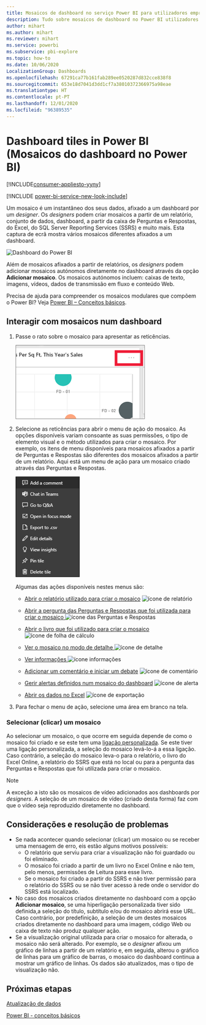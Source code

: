 ```yaml
---
title: Mosaicos de dashboard no serviço Power BI para utilizadores empresariais
description: Tudo sobre mosaicos de dashboard no Power BI utilizadores empresariais. Inclui os mosaicos criados a partir do SQL Server Reporting Services (SSRS).
author: mihart
ms.author: mihart
ms.reviewer: mihart
ms.service: powerbi
ms.subservice: pbi-explore
ms.topic: how-to
ms.date: 10/06/2020
LocalizationGroup: Dashboards
ms.openlocfilehash: 67291ca77b161fab289ee0520287d832cce838f8
ms.sourcegitcommit: 653e18d7041d3dd1cf7a38010372366975a98eae
ms.translationtype: HT
ms.contentlocale: pt-PT
ms.lasthandoff: 12/01/2020
ms.locfileid: "96389535"
---
```

# <a name="dashboard-tiles-in-power-bi"></a>Dashboard tiles in Power BI (Mosaicos do dashboard no Power BI)

[!INCLUDE[consumer-appliesto-yyny](../includes/consumer-appliesto-ynny.md)]

[!INCLUDE [power-bi-service-new-look-include](../includes/power-bi-service-new-look-include.md)]

Um mosaico é um instantâneo dos seus dados, afixado a um dashboard por um *designer*. Os *designers* podem criar mosaicos a partir de um relatório, conjunto de dados, dashboard, a partir da caixa de Perguntas e Respostas, do Excel, do SQL Server Reporting Services (SSRS) e muito mais.  Esta captura de ecrã mostra vários mosaicos diferentes afixados a um dashboard.

![Dashboard do Power BI](./media/end-user-tiles/power-bi-dash.png)


Além de mosaicos afixados a partir de relatórios, os *designers* podem adicionar mosaicos autónomos diretamente no dashboard através da opção **Adicionar mosaico**. Os mosaicos autónomos incluem: caixas de texto, imagens, vídeos, dados de transmissão em fluxo e conteúdo Web.

Precisa de ajuda para compreender os mosaicos modulares que compõem o Power BI?  Veja [Power BI – Conceitos básicos](end-user-basic-concepts.md).


## <a name="interacting-with-tiles-on-a-dashboard"></a>Interagir com mosaicos num dashboard

1. Passe o rato sobre o mosaico para apresentar as reticências.
   
    ![reticências do mosaico](./media/end-user-tiles/power-bi-ellipsis.png)
2. Selecione as reticências para abrir o menu de ação do mosaico. As opções disponíveis variam consoante as suas permissões, o tipo de elemento visual e o método utilizados para criar o mosaico. Por exemplo, os itens de menu disponíveis para mosaicos afixados a partir de Perguntas e Respostas são diferentes dos mosaicos afixados a partir de um relatório. Aqui está um menu de ação para um mosaico criado através das Perguntas e Respostas.


   
    ![Captura de ecrã a mostrar o menu com nove opções.](./media/end-user-tiles/power-bi-qna-menu.png)

   
    Algumas das ações disponíveis nestes menus são:
   
   * [Abrir o relatório utilizado para criar o mosaico](end-user-reports.md) ![ícone de relatório](./media/end-user-tiles/chart-icon.jpg)  
   
   * [Abrir a pergunta das Perguntas e Respostas que foi utilizada para criar o mosaico ](end-user-reports.md) ![ícone das Perguntas e Respostas](./media/end-user-tiles/qna-icon.png)  
   

   * [Abrir o livro que foi utilizado para criar o mosaico ](end-user-reports.md) ![ícone de folha de cálculo](./media/end-user-tiles/power-bi-open-worksheet.png)  
   * [Ver o mosaico no modo de detalhe ](end-user-focus.md) ![ícone de detalhe](./media/end-user-tiles/fullscreen-icon.jpg)  
   * [Ver informações ](end-user-insights.md) ![ícone informações](./media/end-user-tiles/power-bi-insights.png)
   * [Adicionar um comentário e iniciar um debate](end-user-comment.md) ![ícone de comentário](./media/end-user-tiles/comment-icons.png)
   * [Gerir alertas definidos num mosaico do dashboard](end-user-alerts.md) ![ícone de alerta](./media/end-user-tiles/power-bi-alert-icon.png)
   * [Abrir os dados no Excel](end-user-export.md) ![ícone de exportação](./media/end-user-tiles/power-bi-export-icon.png)


3. Para fechar o menu de ação, selecione uma área em branco na tela.

### <a name="select-click-a-tile"></a>Selecionar (clicar) um mosaico
Ao selecionar um mosaico, o que ocorre em seguida depende de como o mosaico foi criado e se este tem uma [ligação personalizada](../create-reports/service-dashboard-edit-tile.md). Se este tiver uma ligação personalizada, a seleção do mosaico levá-lo-á a essa ligação. Caso contrário, a seleção do mosaico leva-o para o relatório, o livro do Excel Online, a relatório do SSRS que está no local ou para a pergunta das Perguntas e Respostas que foi utilizada para criar o mosaico.

> [!NOTE]
> A exceção a isto são os mosaicos de vídeo adicionados aos dashboards por *designers*. A seleção de um mosaico de vídeo (criado desta forma) faz com que o vídeo seja reproduzido diretamente no dashboard.   
> 
> 

## <a name="considerations-and-troubleshooting"></a>Considerações e resolução de problemas
* Se nada acontecer quando selecionar (clicar) um mosaico ou se receber uma mensagem de erro, eis estão alguns motivos possíveis:
  - O relatório que serviu para criar a visualização não foi guardado ou foi eliminado.
  - O mosaico foi criado a partir de um livro no Excel Online e não tem, pelo menos, permissões de Leitura para esse livro.
  - Se o mosaico foi criado a partir do SSRS e não tiver permissão para o relatório do SSRS ou se não tiver acesso à rede onde o servidor do SSRS está localizado.
* No caso dos mosaicos criados diretamente no dashboard com a opção **Adicionar mosaico**, se uma hiperligação personalizada tiver sido definida,a seleção do título, subtítulo e/ou do mosaico abrirá esse URL.  Caso contrário, por predefinição, a seleção de um destes mosaicos criados diretamente no dashboard para uma imagem, código Web ou caixa de texto não produz qualquer ação.
* Se a visualização original utilizada para criar o mosaico for alterada, o mosaico não será alterado.  Por exemplo, se o *designer* afixou um gráfico de linhas a partir de um relatório e, em seguida, alterou o gráfico de linhas para um gráfico de barras, o mosaico do dashboard continua a mostrar um gráfico de linhas. Os dados são atualizados, mas o tipo de visualização não.

## <a name="next-steps"></a>Próximas etapas
[Atualização de dados](../connect-data/refresh-data.md)

[Power BI - conceitos básicos](end-user-basic-concepts.md)


